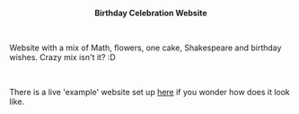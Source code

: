<p align="center"><b>Birthday Celebration Website</b></p>
<br>
<p>Website with a mix of Math, flowers, one cake, Shakespeare and birthday wishes. Crazy mix isn't it? :D</p>
<br>
<p> There is a live 'example' website set up <a href="https://zituitui.github.io/piggy_cyan_birthday_gift_20230429/">here</a> if you wonder how does it look like.
<br><br>
